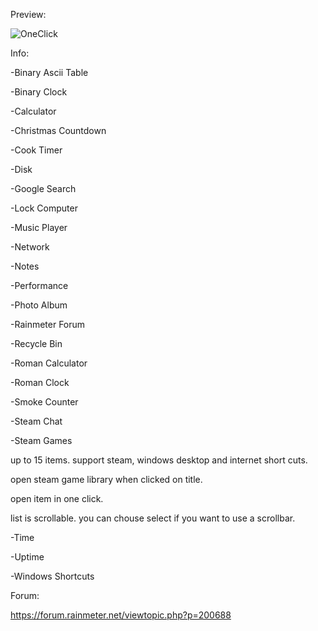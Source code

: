 Preview:



![OneClick](https://user-images.githubusercontent.com/46109964/175830176-10e83fb4-ad10-42e7-9600-afc70a4bfc39.png)



Info:

-Binary Ascii Table

-Binary Clock

-Calculator

-Christmas Countdown

-Cook Timer

-Disk

-Google Search

-Lock Computer

-Music Player

-Network

-Notes

-Performance

-Photo Album

-Rainmeter Forum

-Recycle Bin

-Roman Calculator

-Roman Clock

-Smoke Counter

-Steam Chat

-Steam Games

up to 15 items. support steam, windows desktop and internet short cuts.

open steam game library when clicked on title.

open item in one click.

list is scrollable. you can chouse select if you want to use a scrollbar.


-Time

-Uptime

-Windows Shortcuts






Forum:

https://forum.rainmeter.net/viewtopic.php?p=200688
